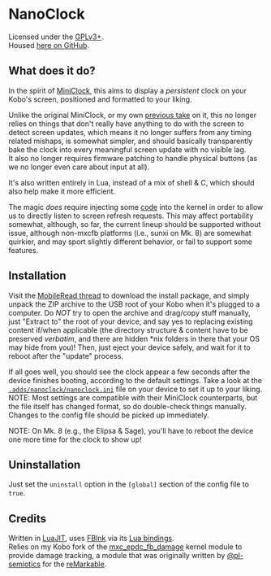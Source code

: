 # NanoClock

Licensed under the [GPLv3+](/LICENSE).  
Housed [here on GitHub](https://github.com/NiLuJe/NanoClock).

## What does it do?

In the spirit of [MiniClock](https://www.mobileread.com/forums/showpost.php?p=3762123&postcount=6), this aims to display a *persistent* clock on your Kobo's screen, positioned and formatted to your liking.

Unlike the original MiniClock, or my own [previous take](https://www.mobileread.com/forums/showpost.php?p=3898594&postcount=311) on it, this no longer relies on things that don't really have anything to do with the screen to detect screen updates, which means it no longer suffers from any timing related mishaps, is somewhat simpler, and should basically transparently bake the clock into every meaningful screen update with no visible lag.  
It also no longer requires firmware patching to handle physical buttons (as we no longer even care about input at all).

It's also written entirely in Lua, instead of a mix of shell & C, which should also help make it more efficient.

The magic *does* require injecting some [code](https://github.com/NiLuJe/mxc_epdc_fb_damage) into the kernel in order to allow us to directly listen to screen refresh requests. This may affect portability somewhat, although, so far, the current lineup should be supported without issue, although non-mxcfb platforms (i.e., sunxi on Mk. 8) are somewhat quirkier, and may sport slightly different behavior, or fail to support some features.

## Installation

Visit the [MobileRead thread](https://www.mobileread.com/forums/showthread.php?t=340047) to download the install package, and simply unpack the ZIP archive to the USB root of your Kobo when it's plugged to a computer. Do *NOT* try to open the archive and drag/copy stuff manually, just "Extract to" the root of your device, and say yes to replacing existing content if/when applicable (the directory structure & content have to be preserved *verbatim*, and there are hidden *nix folders in there that your OS may hide from you)! Then, just eject your device safely, and wait for it to reboot after the "update" process.

If all goes well, you should see the clock appear a few seconds after the device finishes booting, according to the default settings. Take a look at the [`.adds/nanoclock/nanoclock.ini`](config/nanoclock.ini) file on your device to set it up to your liking.  
NOTE: Most settings are compatible with their MiniClock counterparts, but the file itself has changed format, so do double-check things manually.
Changes to the config file should be picked up immediately.

NOTE: On Mk. 8 (e.g., the Elipsa & Sage), you'll have to reboot the device one more time for the clock to show up!


## Uninstallation

Just set the `uninstall` option in the `[global]` section of the config file to `true`.

## Credits

Written in [LuaJIT](https://github.com/LuaJIT/LuaJIT), uses [FBInk](https://github.com/NiLuJe/FBInk) via its [Lua bindings](https://github.com/NiLuJe/lua-fbink).  
Relies on my Kobo fork of the [mxc_epdc_fb_damage](https://github.com/NiLuJe/mxc_epdc_fb_damage) kernel module to provide damage tracking, a module that was originally written by [@pl-semiotics](https://github.com/pl-semiotics) for the [reMarkable](https://github.com/pl-semiotics/mxc_epdc_fb_damage).

<!-- kate: indent-mode cstyle; indent-width 4; replace-tabs on; remove-trailing-spaces none; -->
